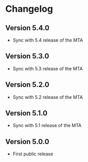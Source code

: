 # Changelog

## Version 5.4.0
* Sync with 5.4 release of the MTA

## Version 5.3.0
* Sync with 5.3 release of the MTA

## Version 5.2.0
* Sync with 5.2 release of the MTA

## Version 5.1.0
* Sync with 5.1 release of the MTA

## Version 5.0.0
* First public release